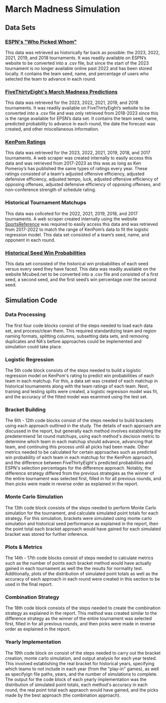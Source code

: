 # March Madness Simulation

## Data Sets

### [ESPN's "Who Picked Whom"](https://fantasy.espn.com/tournament-challenge-bracket/2023/en/whopickedwhom)

This data was retrieved as historically far back as possible: the 2023, 2022, 2021, 2019, and 2018 tournaments. It was readily available on ESPN’s website to be converted into a .csv file, but since the start of the 2023 tournament is no longer available online past 2022 and has been stored locally. It contains the team seed, name, and percentage of users who selected the team to advance in each round.

### [FiveThirtyEight's March Madness Predictions](https://projects.fivethirtyeight.com/2023-march-madness-predictions/)

This data was retrieved for the 2023, 2022, 2021, 2019, and 2018 tournaments. It was readily available on FiveThirtyEight’s website to be converted into a .csv file and was only retrieved from 2018-2023 since this is the range available for EPSN’s data set. It contains the team seed, name, predicted probability to advance in each round, the date the forecast was created, and other miscellaneous information. 

### [KenPom Ratings](https://kenpom.com/)

This data was retrieved for the 2023, 2022, 2021, 2019, 2018, and 2017 tournaments. A web scraper was created internally to easily access this data and was retrieved from 2017-2023 as this was as long as Ken Pomeroy’s has published the same types of ratings every year. These ratings consisted of a team's adjusted offensive efficiency, adjusted defensive efficiency, adjusted tempo, luck, adjusted offensive efficiency of opposing offenses, adjusted defensive efficiency of opposing offenses, and non-conference strength of schedule rating. 

### Historical Tournament Matchups

This data was collceted for the 2022, 2021, 2019, 2018, and 2017 tournaments. A web scraper created internally using the website [SportsReference](https://www.sports-reference.com/cbb/) was required to easily access this data and was retrieved from 2017-2022 to match the range of KenPom’s data to fit the logistic regression model. This data set consisted of a team’s seed, name, and opponent in each round.

### [Historical Seed Win Probabilities](https://mcubed.net/ncaab/seeds.shtml)

This data set consisted of the historical win probabilities of each seed versus every seed they have faced. This data was readily available on the website Mcubed.net to be converted into a .csv file and consisted of a first seed, a second seed, and the first seed’s win percentage over the second seed.

## Simulation Code

### Data Processing

The first four code blocks consist of the steps needed to load each data set, and process/clean them. This required standardizing team and region naming formats, splitting columns, subsetting data sets, and removing duplicates and NA's before approaches could be implemented and simulation could take place.

### Logistic Regression

The 5th code block consists of the steps needed to build a logistic regression model on KenPom's rating to predict win probabilities of each team in each matchup. For this, a data set was created of each matchup in historical tournaments along with the team ratings of each team. Next, training and testing splits were created, a logistic regresison model was fit, and the accuracy of the fitted model was examined using the test set.

### Bracket Building

The 6th - 12th code blocks consist of the steps needed to build brackets using each approach outlined in the study. The details of each approach are discussed in the report, but generally each method involves establishing the predetermiend 1st round matchups, using each method's decision metric to determine which team in each matchup should advance, advancing that team, and continuing this process until all picks had been made. Other metrics needed to be calculated for certain approaches such as predicted win probability of each team in each matchup for the KenPom approach, and the difference between FiveThirtyEight's predicted probabilities and ESPN's selection percentages for the difference approach. Notably, the difference strategy differed from the previous strategies as the winner of the entire tournament was selected first, filled in for all previous rounds, and then picks were made in reverse order as explained in the report.

### Monte Carlo Simulation

The 13th code block consists of the steps needed to perform Monte Carlo simulation for the tournament, and calculate simulated point totals for each strategy. For this simulation, brackets were simulated using monte carlo simulation and historical seed performance as explained in the report, then the point total each bracket approach would have gained for each simulated bracket was stored for further inference.

### Plots & Metrics

The 14th - 17th code blocks consist of steps needed to calculate metrics such as the number of points each bracket method would have actually gained in each tournament as well the the results for normality test. Additionally, plots of the distribution of simulated point totals as well as the accuracy of each approach in each round were created in this section to be used in the final report.

### Combination Strategy

The 18th code block consists of the steps needed to create the combination strategy as explained in the report. This method was created similar to the difference strategy as the winner of the entire tournament was selected first, filled in for all previous rounds, and then picks were made in reverse order as explained in the report.

### Yearly Implementation

The 19th code block on consist of the steps needed to carry out the bracket creation, monte carlo simulation, and output analysis for each year tested. This involved establishing the real bracket for historical years, specifying which teams to not include in each year (from the "play-in" games), as well as specifyign file paths, years, and the number of simulations to complete. The output for the code block of each yearly implementation was the distribution of simulated point totals, each method's accuracy in each round, the real point total each appraoch would have gained, and the picks made by the best approach (the combination approach). 
